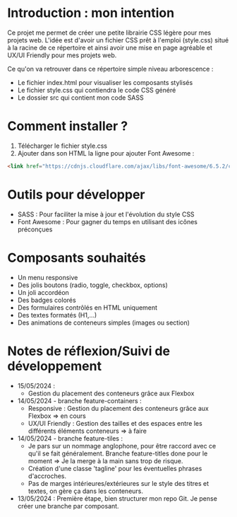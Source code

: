 # Introduction : mon intention
Ce projet me permet de créer une petite librairie CSS légère pour mes projets web. L'idée est d'avoir un fichier CSS prêt à l'emploi (style.css) situé à la racine de ce répertoire et ainsi avoir une mise en page agréable et UX/UI Friendly pour mes projets web.

Ce qu'on va retrouver dans ce répertoire simple niveau arborescence : 
* Le fichier index.html pour visualiser les composants stylisés
* Le fichier style.css qui contiendra le code CSS généré
* Le dossier src qui contient mon code SASS

# Comment installer ?
1. Télécharger le fichier style.css
2. Ajouter dans son HTML la ligne pour ajouter Font Awesome : 
```html
<link href="https://cdnjs.cloudflare.com/ajax/libs/font-awesome/6.5.2/css/fontawesome.min.css" rel="stylesheet" />
```

# Outils pour développer
* SASS : Pour faciliter la mise à jour et l'évolution du style CSS
* Font Awesome : Pour gagner du temps en utilisant des icônes préconçues

# Composants souhaités
* Un menu responsive
* Des jolis boutons (radio, toggle, checkbox, options)
* Un joli accordéon
* Des badges colorés
* Des formulaires contrôlés en HTML uniquement
* Des textes formatés (H1,...)
* Des animations de conteneurs simples (images ou section)

# Notes de réflexion/Suivi de développement
* 15/05/2024 : 
  - Gestion du placement des conteneurs grâce aux Flexbox 
* 14/05/2024 - branche feature-containers : 
  - Responsive : Gestion du placement des conteneurs grâce aux Flexbox => en cours
  - UX/UI Friendly : Gestion des tailles et des espaces entre les différents éléments conteneurs => à faire 
* 14/05/2024 - branche feature-tiles : 
  - Je pars sur un nommage anglophone, pour être raccord avec ce qu'il se fait généralement. Branche feature-titles done pour le moment => Je la merge à la main sans trop de risque.
  - Création d'une classe 'tagline' pour les éventuelles phrases d'accroches.
  - Pas de marges intérieures/extérieures sur le style des titres et textes, on gère ça dans les conteneurs.
* 13/05/2024 : Première étape, bien structurer mon repo Git. Je pense créer une branche par composant. 

